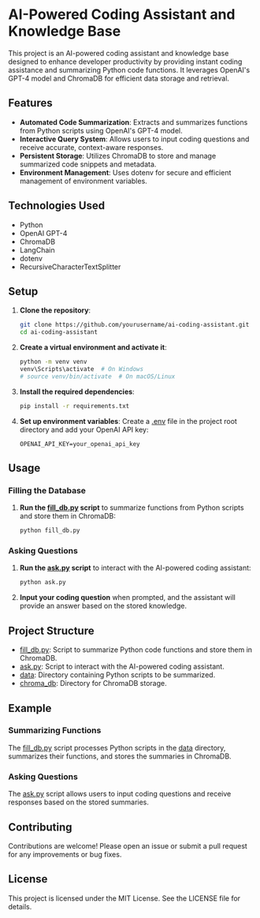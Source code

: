 # AI-Powered Coding Assistant and Knowledge Base

This project is an AI-powered coding assistant and knowledge base designed to enhance developer productivity by providing instant coding assistance and summarizing Python code functions. It leverages OpenAI's GPT-4 model and ChromaDB for efficient data storage and retrieval.

## Features

- **Automated Code Summarization**: Extracts and summarizes functions from Python scripts using OpenAI's GPT-4 model.
- **Interactive Query System**: Allows users to input coding questions and receive accurate, context-aware responses.
- **Persistent Storage**: Utilizes ChromaDB to store and manage summarized code snippets and metadata.
- **Environment Management**: Uses dotenv for secure and efficient management of environment variables.

## Technologies Used

- Python
- OpenAI GPT-4
- ChromaDB
- LangChain
- dotenv
- RecursiveCharacterTextSplitter

## Setup

1. **Clone the repository**:
    ```sh
    git clone https://github.com/yourusername/ai-coding-assistant.git
    cd ai-coding-assistant
    ```

2. **Create a virtual environment and activate it**:
    ```sh
    python -m venv venv
    venv\Scripts\activate  # On Windows
    # source venv/bin/activate  # On macOS/Linux
    ```

3. **Install the required dependencies**:
    ```sh
    pip install -r requirements.txt
    ```

4. **Set up environment variables**:
    Create a [.env](http://_vscodecontentref_/0) file in the project root directory and add your OpenAI API key:
    ```env
    OPENAI_API_KEY=your_openai_api_key
    ```

## Usage

### Filling the Database

1. **Run the [fill_db.py](http://_vscodecontentref_/1) script** to summarize functions from Python scripts and store them in ChromaDB:
    ```sh
    python fill_db.py
    ```

### Asking Questions

1. **Run the [ask.py](http://_vscodecontentref_/2) script** to interact with the AI-powered coding assistant:
    ```sh
    python ask.py
    ```

2. **Input your coding question** when prompted, and the assistant will provide an answer based on the stored knowledge.

## Project Structure

- [fill_db.py](http://_vscodecontentref_/3): Script to summarize Python code functions and store them in ChromaDB.
- [ask.py](http://_vscodecontentref_/4): Script to interact with the AI-powered coding assistant.
- [data](http://_vscodecontentref_/5): Directory containing Python scripts to be summarized.
- [chroma_db](http://_vscodecontentref_/6): Directory for ChromaDB storage.

## Example

### Summarizing Functions

The [fill_db.py](http://_vscodecontentref_/7) script processes Python scripts in the [data](http://_vscodecontentref_/8) directory, summarizes their functions, and stores the summaries in ChromaDB.

### Asking Questions

The [ask.py](http://_vscodecontentref_/9) script allows users to input coding questions and receive responses based on the stored summaries.

## Contributing

Contributions are welcome! Please open an issue or submit a pull request for any improvements or bug fixes.

## License

This project is licensed under the MIT License. See the LICENSE file for details.